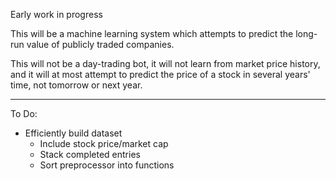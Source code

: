 Early work in progress

This will be a machine learning system which attempts to predict the long-run value of publicly traded companies.

This will not be a day-trading bot, it will not learn from market price history, and it will at most attempt to predict the price of a stock in several years' time, not tomorrow or next year.

---

To Do:
- Efficiently build dataset
    - Include stock price/market cap
    - Stack completed entries
    - Sort preprocessor into functions